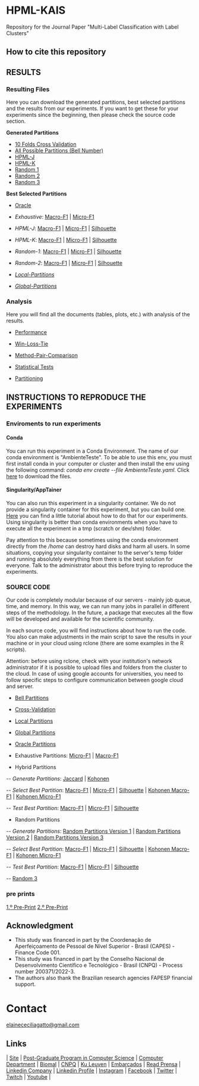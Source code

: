 # HPML-KAIS
Repository for the Journal Paper "Multi-Label Classification with Label Clusters"

## How to cite this repository

## RESULTS

### Resulting Files

Here you can download the generated partitions, best selected partitions and the results from our experiments. If you want to get these for your experiments since the beginning, then please check the source code section.

**Generated Partitions**

- [10 Folds Cross Validation](https://1drv.ms/f/s!Aq6SGcf6js1m6-B08FI4WPdLPDtdkQ?e=Ijz6dt)
- [All Possible Partitions (Bell Number)](https://1drv.ms/f/s!Aq6SGcf6js1m6-ETm236_Bju4YMjgw?e=wBwzbX)
- [HPML-J](https://1drv.ms/f/s!Aq6SGcf6js1m6-B2rrDsWL8OSwngrQ?e=vGj2tb)
- [HPML-K](https://1drv.ms/f/s!Aq6SGcf6js1m6-B__DDUWcmmChKt_Q?e=GOiLUK)
- [Random 1](https://1drv.ms/f/s!Aq6SGcf6js1m6-FBMGd-u3ndwfgiBA?e=LiZCMP)
- [Random 2](https://1drv.ms/f/s!Aq6SGcf6js1m6-FCBXhuUkS9n8GImw?e=pXOBJe) 
- [Random 3](https://1drv.ms/f/s!Aq6SGcf6js1m7P41pcNLwmHJAUWG2g?e=zstXSw)


**Best Selected Partitions**

- [Oracle](https://1drv.ms/f/s!Aq6SGcf6js1m6-E7-G4u8QbWvOyaYQ?e=lskQ6a)

- *Exhaustive*: [Macro-F1](https://1drv.ms/f/s!Aq6SGcf6js1m6-EoId5BXS8Mt3HgUw?e=tWrYOt) | [Micro-F1](https://1drv.ms/f/s!Aq6SGcf6js1m6-EnT2HV6DN1W1NiMw?e=ebLpMO)

- *HPML-J*: [Macro-F1](https://1drv.ms/f/s!Aq6SGcf6js1m6-EaVAzfj6hOoDvqfA?e=2w9gQp) | [Micro-F1](https://1drv.ms/f/s!Aq6SGcf6js1m6-Eb19W3q1vMZHs3IQ?e=dmj67U) | [Silhouette](https://1drv.ms/f/s!Aq6SGcf6js1m6-EcOcU1F5h6b4XSDg?e=xGy2Wt)

- *HPML-K*: [Macro-F1](https://1drv.ms/f/s!Aq6SGcf6js1m6-Ed4L_kp3PxE-kMmA?e=jl59bY) | [Micro-F1](https://1drv.ms/f/s!Aq6SGcf6js1m6-Ee8pe_XwIKdgD9eA?e=i4hHuS) | [Silhouette](https://1drv.ms/f/s!Aq6SGcf6js1m6-EfBakMcYZeWPGXHw?e=uMgH9p)

- *Random-1*: [Macro-F1](https://1drv.ms/f/s!Aq6SGcf6js1m6-EgPP48Xo--NrlANw?e=TK9G39) | [Micro-F1](https://1drv.ms/f/s!Aq6SGcf6js1m6-EhuRev41tVVXRyFA?e=qldux9) | [Silhouette](https://1drv.ms/f/s!Aq6SGcf6js1m6-EicqyByYG2gbONGg?e=ZFtV8x)

- *Random-2*: [Macro-F1](https://1drv.ms/f/s!Aq6SGcf6js1m6-Ej1VJbGUJx97MClw?e=fRzZ4f) | [Micro-F1](https://1drv.ms/f/s!Aq6SGcf6js1m6-EkdHHPlruE-12Ujg?e=etIs9n) | [Silhouette](https://1drv.ms/f/s!Aq6SGcf6js1m6-ElaRlxjeUuFzH-dw?e=rrKcB5)
  
-  *[Local-Partitions](https://1drv.ms/f/s!Aq6SGcf6js1m7P01XT9LbbGDzax0Ww?e=Xc1U2M)*
  
-   *[Global-Partitions](https://1drv.ms/f/s!Aq6SGcf6js1m7P00Gp5zxVR1xUQi0Q?e=nHw0W4)*


### Analysis

Here you will find all the documents (tables, plots, etc.) with analysis of the results.

- [Performance](https://1drv.ms/b/s!Aq6SGcf6js1m7P5HufzJIoEvmZUrGg?e=DTzFL5)

- [Win-Loss-Tie](https://1drv.ms/f/s!Aq6SGcf6js1m7P5LbvNpbOJC98Diqw?e=6iQT3p)

- [Method-Pair-Comparison](https://1drv.ms/f/s!Aq6SGcf6js1m7P5Oos4NRUHKqz4-JQ?e=iN83dh)

- [Statistical Tests](https://1drv.ms/f/s!Aq6SGcf6js1m7P5MqnImJY2gao69dA?e=6NLbjm)

- [Partitioning](https://1drv.ms/b/s!Aq6SGcf6js1m7P5GKY8MigODG6pE1A?e=Up23Yk)



## INSTRUCTIONS TO REPRODUCE THE EXPERIMENTS

### Enviroments to run experiments

#### Conda
You can run this experiment in a Conda Environment. The name of our conda environment is "AmbienteTeste". To be able to use this env, you must first install conda in your computer or cluster and then install the env using the following command: *conda env create --file AmbienteTeste.yaml*. Click [here](https://drive.google.com/drive/folders/1OGwZi8gPuoUF_DIshz7XsGIUurmQgKXe?usp=sharing) to download the files.


#### Singularity/AppTainer
You can also run this experiment in a singularity container. We do not provide a singularity container for this experiment, but you can build one. [Here](https://rpubs.com/cissagatto/apptainer-slurm-r) you can find a little tutorial about how to do that for our experiments. Using singularity is better than conda environments when you have to execute all the experiment in a tmp (scratch or dev/shm) folder. 

Pay attention to this because sometimes using the conda environment directly from the */home* can destroy hard disks and harm all users. In some situations, copying your singularity container to the server's temp folder and running absolutely everything from there is the best solution for everyone. Talk to the administrator about this before trying to reproduce the experiments.


### SOURCE CODE
Our code is completely modular because of our servers - mainly job queue, time, and memory. In this way, we can run many jobs in parallel in different steps of the methodology. In the future, a package that executes all the flow will be developed and available for the scientific community. 

In each source code, you will find instructions about how to run the code. You also can make adjustments in the main script to save the results in your machine or in your cloud using rclone (there are some examples in the R scripts).

Attention: before using rclone, check with your institution's network administrator if it is possible to upload files and folders from the cluster to the cloud. In case of using google accounts for universities, you need to follow specific steps to configure communication between google cloud and server.

- [Bell Partitions](https://github.com/cissagatto/BellPartitionsMultiLabel)

- [Cross-Validation](https://github.com/cissagatto/CrossValidationMultiLabel)

- [Local Partitions](https://github.com/cissagatto/Local-Partitions)

- [Global Partitions](https://github.com/cissagatto/Global-Partitions)

- [Oracle Partitions](https://github.com/cissagatto/Oracle-Clus)

- Exhaustive Partitions: [Micro-F1](https://github.com/cissagatto/Exhaustive-MiF1-Clus) | [Macro-F1](https://github.com/cissagatto/Exhaustive-MaF1-Clus)

- Hybrid Partitions

-- *Generate Partitions*: [Jaccard](https://github.com/cissagatto/Generate-Partitions-Jaccard) | [Kohonen](https://github.com/cissagatto/Generate-Partitions-Kohonen)

-- *Select Best Partition*: [Macro-F1](https://github.com/cissagatto/Best-Partition-MaF1-Clus) | [Micro-F1](https://github.com/cissagatto/Best-Partition-MiF1-Clus) | [Silhouette](https://github.com/cissagatto/Best-Partition-Silhouete) | [Kohonen Macro-F1](https://github.com/cissagatto/Best-Partition-Kohonen-MaF1-Clus) | [Kohonen Micro-F1](https://github.com/cissagatto/Best-Partition-Kohonen-MiF1-Clus)

-- *Test Best Partition*: [Macro-F1](https://github.com/cissagatto/Test-Best-Partition-MaF1-Clus) | [Micro-F1](https://github.com/cissagatto/Test-Best-Partition-MiF1-Clus) | [Silhouette](https://github.com/cissagatto/Test-Best-Partition-Silhouete)

- Random Partitions

-- *Generate Partitions*: [Random Partitions Version 1](https://github.com/cissagatto/Generate-Partitions-Random1) | [Random Partitions Version 2](https://github.com/cissagatto/Generate-Partitions-Random2) | [Random Partitions Version 3](https://github.com/cissagatto/Generate-Partitions-Random3)

-- *Select Best Partition*: [Macro-F1](https://github.com/cissagatto/Best-Partition-MacroF1) | [Micro-F1](https://github.com/cissagatto/Best-Partition-MicroF1) | [Silhouette](https://github.com/cissagatto/Best-Partition-Silhouete) | [Kohonen Macro-F1](https://github.com/cissagatto/Best-Partition-Kohonen-MaF1-Clus) | [Kohonen Micro-F1](https://github.com/cissagatto/Best-Partition-Kohonen-MiF1-Clus) 

-- *Test Best Partition*: [Macro-F1](https://github.com/cissagatto/Test-Best-Partition-MaF1-Clus) | [Micro-F1](https://github.com/cissagatto/Test-Best-Partition-MiF1-Clus) | [Silhouette](https://github.com/cissagatto/Test-Best-Partition-Silhouete) 

-- [Random 3](https://github.com/cissagatto/Random3-Clus)

### pre prints
[1.º Pre-Print](https://papers.ssrn.com/sol3/papers.cfm?abstract_id=4163294)
[2.º Pre-Print](https://www.researchsquare.com/article/rs-3133411/v1)


## Acknowledgment
- This study was financed in part by the Coordenação de Aperfeiçoamento de Pessoal de Nível Superior - Brasil (CAPES) - Finance Code 001.
- This study was financed in part by the Conselho Nacional de Desenvolvimento Científico e Tecnológico - Brasil (CNPQ) - Process number 200371/2022-3.
- The authors also thank the Brazilian research agencies FAPESP financial support.

# Contact
elainececiliagatto@gmail.com

## Links

| [Site](https://sites.google.com/view/professor-cissa-gatto) | [Post-Graduate Program in Computer Science](http://ppgcc.dc.ufscar.br/pt-br) | [Computer Department](https://site.dc.ufscar.br/) |  [Biomal](http://www.biomal.ufscar.br/) | [CNPQ](https://www.gov.br/cnpq/pt-br) | [Ku Leuven](https://kulak.kuleuven.be/) | [Embarcados](https://www.embarcados.com.br/author/cissa/) | [Read Prensa](https://prensa.li/@cissa.gatto/) | [Linkedin Company](https://www.linkedin.com/company/27241216) | [Linkedin Profile](https://www.linkedin.com/in/elainececiliagatto/) | [Instagram](https://www.instagram.com/cissagatto) | [Facebook](https://www.facebook.com/cissagatto) | [Twitter](https://twitter.com/cissagatto) | [Twitch](https://www.twitch.tv/cissagatto) | [Youtube](https://www.youtube.com/CissaGatto) |
